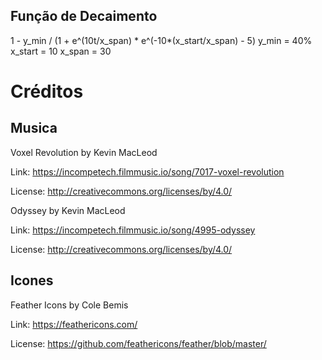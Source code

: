 ## Função de Decaimento
1 - y_min / (1 + e^(10t/x_span) * e^(-10*(x_start/x_span) - 5)
y_min = 40%
x_start = 10
x_span = 30 

# Créditos

## Musica
Voxel Revolution by Kevin MacLeod

Link: https://incompetech.filmmusic.io/song/7017-voxel-revolution

License: http://creativecommons.org/licenses/by/4.0/

Odyssey by Kevin MacLeod

Link: https://incompetech.filmmusic.io/song/4995-odyssey

License: http://creativecommons.org/licenses/by/4.0/

## Icones
Feather Icons by Cole Bemis

Link: https://feathericons.com/

License: https://github.com/feathericons/feather/blob/master/ 
